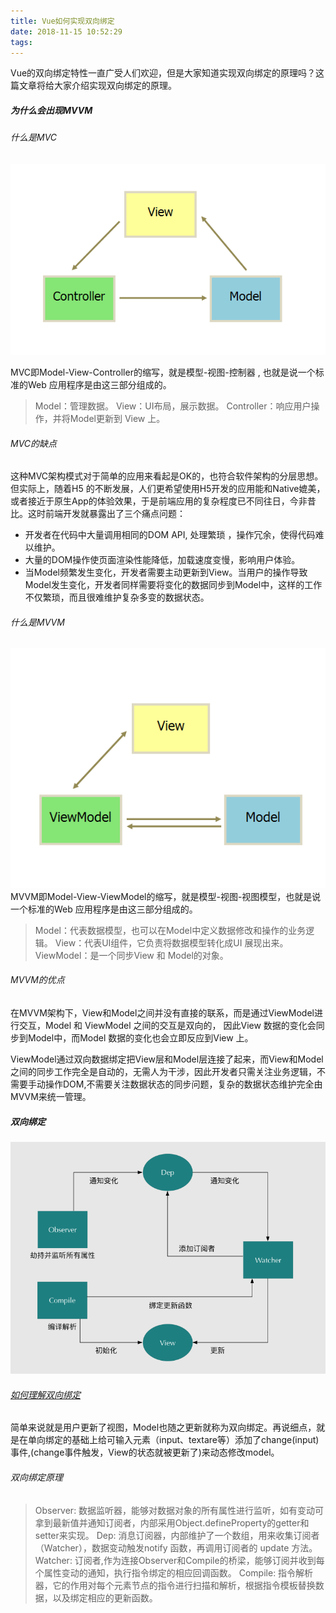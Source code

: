 ```yaml
---
title: Vue如何实现双向绑定
date: 2018-11-15 10:52:29
tags:
---
```

Vue的双向绑定特性一直广受人们欢迎，但是大家知道实现双向绑定的原理吗？这篇文章将给大家介绍实现双向绑定的原理。
<!-- more -->
##### 为什么会出现MVVM
###### 什么是MVC
![](/images/vue/mvc.png)

MVC即Model-View-Controller的缩写，就是模型-视图-控制器 , 也就是说一个标准的Web 应用程序是由这三部分组成的。

> Model：管理数据。
> View：UI布局，展示数据。
> Controller：响应用户操作，并将Model更新到 View 上。

###### MVC的缺点
这种MVC架构模式对于简单的应用来看起是OK的，也符合软件架构的分层思想。 但实际上，随着H5 的不断发展，人们更希望使用H5开发的应用能和Native媲美，或者接近于原生App的体验效果，于是前端应用的复杂程度已不同往日，今非昔比。这时前端开发就暴露出了三个痛点问题：
* 开发者在代码中大量调用相同的DOM API, 处理繁琐 ，操作冗余，使得代码难以维护。
* 大量的DOM操作使页面渲染性能降低，加载速度变慢，影响用户体验。
* 当Model频繁发生变化，开发者需要主动更新到View。当用户的操作导致Model发生变化，开发者同样需要将变化的数据同步到Model中，这样的工作不仅繁琐，而且很难维护复杂多变的数据状态。

###### 什么是MVVM
![](/images/vue/mvvm.png)
MVVM即Model-View-ViewModel的缩写，就是模型-视图-视图模型，也就是说一个标准的Web 应用程序是由这三部分组成的。

> Model：代表数据模型，也可以在Model中定义数据修改和操作的业务逻辑。
> View：代表UI组件，它负责将数据模型转化成UI 展现出来。
> ViewModel：是一个同步View 和 Model的对象。

###### MVVM的优点
在MVVM架构下，View和Model之间并没有直接的联系，而是通过ViewModel进行交互，Model 和 ViewModel 之间的交互是双向的， 因此View 数据的变化会同步到Model中，而Model 数据的变化也会立即反应到View 上。

ViewModel通过双向数据绑定把View层和Model层连接了起来，而View和Model之间的同步工作完全是自动的，无需人为干涉，因此开发者只需关注业务逻辑，不需要手动操作DOM,不需要关注数据状态的同步问题，复杂的数据状态维护完全由MVVM来统一管理。
##### 双向绑定
![](/images/vue/bind.png)
###### [如何理解双向绑定](https://jsfiddle.net/lemon_yw/9a67Lx13/)
简单来说就是用户更新了视图，Model也随之更新就称为双向绑定。再说细点，就是在单向绑定的基础上给可输入元素（input、textare等）添加了change(input)事件,(change事件触发，View的状态就被更新了)来动态修改model。
###### 双向绑定原理
> Observer: 数据监听器，能够对数据对象的所有属性进行监听，如有变动可拿到最新值并通知订阅者，内部采用Object.defineProperty的getter和setter来实现。
> Dep: 消息订阅器，内部维护了一个数组，用来收集订阅者（Watcher），数据变动触发notify 函数，再调用订阅者的 update 方法。
> Watcher: 订阅者,作为连接Observer和Compile的桥梁，能够订阅并收到每个属性变动的通知，执行指令绑定的相应回调函数。
> Compile: 指令解析器，它的作用对每个元素节点的指令进行扫描和解析，根据指令模板替换数据，以及绑定相应的更新函数。





